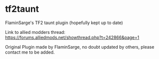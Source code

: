 # tf2taunt
FlaminSarge's TF2 taunt plugin (hopefully kept up to date)

Link to allied modders thread: https://forums.alliedmods.net/showthread.php?t=242866&page=1

Original Plugin made by FlaminSarge, no doubt updated by others, please contact me to be added.

